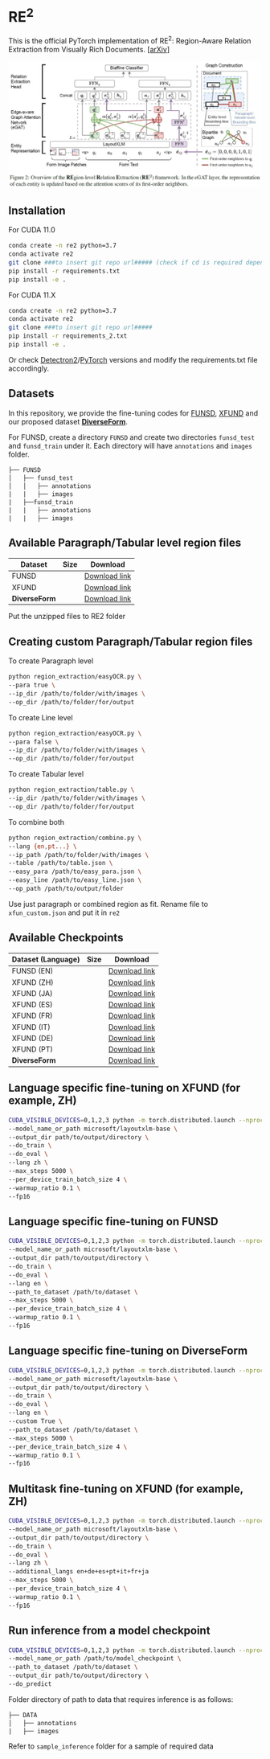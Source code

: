 # RE<sup>2</sup> 

This is the official PyTorch implementation of RE<sup>2</sup>: Region-Aware Relation Extraction from Visually Rich Documents. [[arXiv](https://arxiv.org/abs/2305.14590)] 

<img src="./figs/framework.JPG" alt="framework"/>

## Installation

For CUDA 11.0
~~~bash
conda create -n re2 python=3.7
conda activate re2
git clone ###to insert git repo url##### (check if cd is required depending on what I am pushing as parent directory)
pip install -r requirements.txt
pip install -e .
~~~

For CUDA 11.X
~~~bash
conda create -n re2 python=3.7
conda activate re2
git clone ###to insert git repo url#####
pip install -r requirements_2.txt
pip install -e .
~~~

Or check [Detectron2](https://github.com/facebookresearch/detectron2/releases)/[PyTorch](https://pytorch.org/get-started/previous-versions/) versions and modify the requirements.txt file accordingly.

## Datasets
In this repository, we provide the fine-tuning codes for [FUNSD](https://guillaumejaume.github.io/FUNSD/), [XFUND](https://github.com/doc-analysis/XFUND) and our proposed dataset [<b>DiverseForm</b>](https://drive.google.com/uc?export=download&id=1VsOrSDMDtnYKCvemcKtlOvRj3utbXYVP).

For FUNSD, create a directory `FUNSD` and create two directories `funsd_test` and `funsd_train` under it. Each directory will have `annotations` and `images` folder.
```
├── FUNSD
│   ├── funsd_test
│   │   ├── annotations
|   |   ├── images
|   ├──funsd_train
|   |   ├── annotations
|   |   ├── images
```


## Available Paragraph/Tabular level region files
| Dataset            | Size  | Download             | 
| ---------------    | ----- | -------------------- |
| FUNSD              |       | [Download link](https://drive.google.com/uc?export=download&id=1KzMwxLb0_b0GqB4rrPenWyJhyX9P_LFH)    | 
| XFUND              |       | [Download link](https://drive.google.com/uc?export=download&id=1VpSApT8qmigj6JNyRmoyHfkhlg6vA3Vy)    |
| <b>DiverseForm</b> |       | [Download link](https://drive.google.com/uc?export=download&id=1k6VSwkwyJ5MqV054TaHFLvRcI_GjWNeT)    | 

Put the unzipped files to RE2 folder

## Creating custom Paragraph/Tabular region files
To create Paragraph level
~~~bash
python region_extraction/easyOCR.py \
--para true \
--ip_dir /path/to/folder/with/images \
--op_dir /path/to/folder/for/output
~~~
To create Line level
~~~bash
python region_extraction/easyOCR.py \
--para false \
--ip_dir /path/to/folder/with/images \
--op_dir /path/to/folder/for/output
~~~
To create Tabular level 
~~~bash
python region_extraction/table.py \
--ip_dir /path/to/folder/with/images \
--op_dir /path/to/folder/for/output
~~~
To combine both 
~~~bash
python region_extraction/combine.py \
--lang {en,pt...} \
--ip_path /path/to/folder/with/images \
--table /path/to/table.json \
--easy_para /path/to/easy_para.json \
--easy_line /path/to/easy_line.json \
--op_path /path/to/output/folder
~~~

Use just paragraph or combined region as fit. Rename file to `xfun_custom.json` and put it in `re2`

## Available Checkpoints

| Dataset (Language)| Size  | Download     | 
| ------------------| ------| -----        |
| FUNSD (EN)        |       | [Download link]() | 
| XFUND (ZH)        |       | [Download link]() |
| XFUND (JA)        |       | [Download link](https://drive.google.com/uc?export=download&id=1UCuS-yGlXeOpSCNQPys6fXOcPza4kMIN) |
| XFUND (ES)        |       | [Download link](https://drive.google.com/uc?export=download&id=1mCI4j62g-7IXz3Yml5b1azDGlOdN5Knb) |
| XFUND (FR)        |       | [Download link](https://drive.google.com/uc?export=download&id=1uuuwdG2kS9XiR0-fSxV0nGWH3_uakxIG) |
| XFUND (IT)        |       | [Download link](https://drive.google.com/uc?export=download&id=16xZL_KReSeIYExtiyoDJFPzLHQa_Vr2G) |
| XFUND (DE)        |       | [Download link]() |
| XFUND (PT)        |       | [Download link]() |
| <b>DiverseForm</b>|       | [Download link]() |


## Language specific fine-tuning on XFUND (for example, ZH)
~~~bash
CUDA_VISIBLE_DEVICES=0,1,2,3 python -m torch.distributed.launch --nproc_per_node=4 examples/run_xfun_re_inf.py \ 
--model_name_or_path microsoft/layoutxlm-base \
--output_dir path/to/output/directory \
--do_train \
--do_eval \
--lang zh \
--max_steps 5000 \
--per_device_train_batch_size 4 \
--warmup_ratio 0.1 \
--fp16
~~~

## Language specific fine-tuning on FUNSD 
~~~bash
CUDA_VISIBLE_DEVICES=0,1,2,3 python -m torch.distributed.launch --nproc_per_node=4 examples/run_xfun_re_inf.py \ 
--model_name_or_path microsoft/layoutxlm-base \
--output_dir path/to/output/directory \
--do_train \
--do_eval \
--lang en \
--path_to_dataset /path/to/dataset \
--max_steps 5000 \
--per_device_train_batch_size 4 \
--warmup_ratio 0.1 \
--fp16
~~~

## Language specific fine-tuning on <b>DiverseForm</b>
~~~bash
CUDA_VISIBLE_DEVICES=0,1,2,3 python -m torch.distributed.launch --nproc_per_node=4 examples/run_xfun_re_inf.py \ 
--model_name_or_path microsoft/layoutxlm-base \
--output_dir path/to/output/directory \
--do_train \
--do_eval \
--lang en \
--custom True \
--path_to_dataset /path/to/dataset \
--max_steps 5000 \
--per_device_train_batch_size 4 \
--warmup_ratio 0.1 \
--fp16
~~~

## Multitask fine-tuning on XFUND (for example, ZH)
~~~bash
CUDA_VISIBLE_DEVICES=0,1,2,3 python -m torch.distributed.launch --nproc_per_node=4 examples/run_xfun_re_inf.py \ 
--model_name_or_path microsoft/layoutxlm-base \
--output_dir path/to/output/directory \
--do_train \
--do_eval \
--lang zh \
--additional_langs en+de+es+pt+it+fr+ja
--max_steps 5000 \
--per_device_train_batch_size 4 \
--warmup_ratio 0.1 \
--fp16
~~~

## Run inference from a model checkpoint
~~~bash
CUDA_VISIBLE_DEVICES=0,1,2,3 python -m torch.distributed.launch --nproc_per_node=4 examples/run_xfun_re_inf.py \
--model_name_or_path /path/to/model_checkpoint \
--path_to_dataset /path/to/dataset \
--output_dir path/to/output/directory \
--do_predict
~~~

Folder directory of path to data that requires inference is as follows:
```
├── DATA
│   ├── annotations
|   ├── images
```
Refer to `sample_inference` folder for a sample of required data
